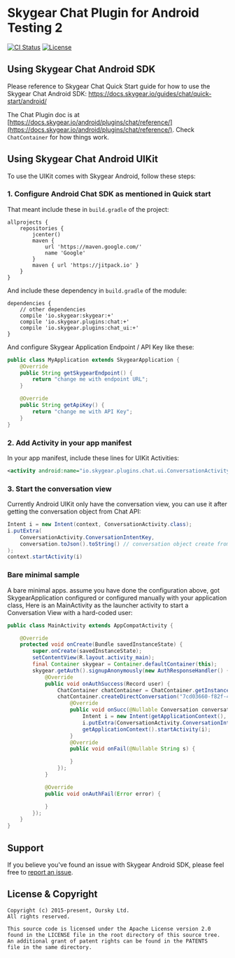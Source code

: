 # Skygear Chat Plugin for Android Testing 2

[![CI Status](https://img.shields.io/travis/SkygearIO/chat-SDK-Android.svg?style=flat)](https://travis-ci.org/SkygearIO/chat-SDK-Android)
[![License](https://img.shields.io/github/license/skygeario/chat-SDK-Android.svg)](https://bintray.com/skygeario/maven/skygear-chat-android)

## Using Skygear Chat Android SDK

Please reference to Skygear Chat Quick Start guide for how to use the Skygear Chat Android SDK:
https://docs.skygear.io/guides/chat/quick-start/android/

The Chat Plugin doc is at [https://docs.skygear.io/android/plugins/chat/reference/](https://docs.skygear.io/android/plugins/chat/reference/). Check `ChatContainer` for how things work.

## Using Skygear Chat Android UIKit

To use the UIKit comes with Skygear Android, follow these steps:

### 1. Configure Android Chat SDK as mentioned in Quick start

That meant include these in `build.gradle` of the project:

```
allprojects {
    repositories {
        jcenter()
        maven {
            url 'https://maven.google.com/'
            name 'Google'
        }
        maven { url 'https://jitpack.io' }
    }
}
```

And include these dependency in `build.gradle` of the module:

```
dependencies {
    // other dependencies
    compile 'io.skygear:skygear:+'
    compile 'io.skygear.plugins:chat:+'
    compile 'io.skygear.plugins:chat_ui:+'
}
```

And configure Skygear Application Endpoint / API Key like these:

```java
public class MyApplication extends SkygearApplication {
    @Override
    public String getSkygearEndpoint() {
        return "change me with endpoint URL";
    }

    @Override
    public String getApiKey() {
        return "change me with API Key";
    }
}
```

### 2. Add Activity in your app manifest

In your app manifest, include these lines for UIKit Activities:

```xml
<activity android:name="io.skygear.plugins.chat.ui.ConversationActivity" />
```

### 3. Start the conversation view

Currently Android UIKit only have the conversation view, you can use it after getting the
conversation object from Chat API:

```java
Intent i = new Intent(context, ConversationActivity.class);
i.putExtra(
    ConversationActivity.ConversationIntentKey,
    conversation.toJson().toString() // conversation object create from chat sdk
);
context.startActivity(i)
```

### Bare minimal sample

A bare minimal apps. assume you have done the configuration above, got SkygearApplication configured
or configured manually with your application class, Here is an MainActivity as the launcher activity
to start a Conversation View with a hard-coded user:

```java
public class MainActivity extends AppCompatActivity {

    @Override
    protected void onCreate(Bundle savedInstanceState) {
        super.onCreate(savedInstanceState);
        setContentView(R.layout.activity_main);
        final Container skygear = Container.defaultContainer(this);
        skygear.getAuth().signupAnonymously(new AuthResponseHandler() {
            @Override
            public void onAuthSuccess(Record user) {
                ChatContainer chatContainer = ChatContainer.getInstance(skygear);
                chatContainer.createDirectConversation("7cd03660-f82f-4619-9fae-3b0c87fec7e9", "Chat Demo", null, new SaveCallback<Conversation>() {
                    @Override
                    public void onSucc(@Nullable Conversation conversation) {
                        Intent i = new Intent(getApplicationContext(), ConversationActivity.class);
                        i.putExtra(ConversationActivity.ConversationIntentKey, conversation.toJson().toString());
                        getApplicationContext().startActivity(i);
                    }
                    @Override
                    public void onFail(@Nullable String s) {

                    }
                });
            }

            @Override
            public void onAuthFail(Error error) {

            }
        });
    }
}

```

## Support

If you believe you've found an issue with Skygear Android SDK, please feel free
to [report an issue](https://github.com/SkygearIO/chat-SDK-Android/issues).

## License & Copyright

```
Copyright (c) 2015-present, Oursky Ltd.
All rights reserved.

This source code is licensed under the Apache License version 2.0
found in the LICENSE file in the root directory of this source tree.
An additional grant of patent rights can be found in the PATENTS
file in the same directory.

```
